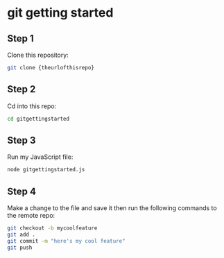 # git getting started
Step 1
---
Clone this repository:
```bash
git clone {theurlofthisrepo} 
```
Step 2
---
Cd into this repo:
```bash
cd gitgettingstarted
```
Step 3
---
Run my JavaScript file:
```bash
node gitgettingstarted.js
```
Step 4
---
Make a change to the file and save it then run the following commands to the remote repo:
```bash
git checkout -b mycoolfeature
git add . 
git commit -m "here's my cool feature" 
git push 
```
